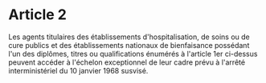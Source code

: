 # Article 2

Les agents titulaires des établissements d'hospitalisation, de soins ou de cure publics et des établissements nationaux de bienfaisance possédant l'un des diplômes, titres ou qualifications énumérés à l'article 1er ci-dessus peuvent accéder à l'échelon exceptionnel de leur cadre prévu à l'arrêté interministériel du 10 janvier 1968 susvisé.
